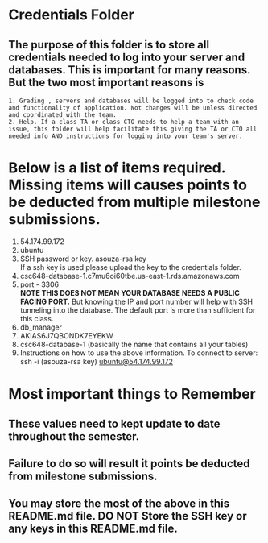 # Credentials Folder

## The purpose of this folder is to store all credentials needed to log into your server and databases. This is important for many reasons. But the two most important reasons is
    1. Grading , servers and databases will be logged into to check code and functionality of application. Not changes will be unless directed and coordinated with the team.
    2. Help. If a class TA or class CTO needs to help a team with an issue, this folder will help facilitate this giving the TA or CTO all needed info AND instructions for logging into your team's server. 


# Below is a list of items required. Missing items will causes points to be deducted from multiple milestone submissions.

1. 54.174.99.172
2. ubuntu
3. SSH password or key. asouza-rsa key
    <br> If a ssh key is used please upload the key to the credentials folder.
4. csc648-database-1.c7mu6oi60tbe.us-east-1.rds.amazonaws.com
5. port - 3306
    <br><strong> NOTE THIS DOES NOT MEAN YOUR DATABASE NEEDS A PUBLIC FACING PORT.</strong> But knowing the IP and port number will help with SSH tunneling into the database. The default port is more than sufficient for this class.
5. db_manager
6. AKIAS6J7QBONDK7EYEKW
7. csc648-database-1 (basically the name that contains all your tables)
8. Instructions on how to use the above information.
To connect to server:
   ssh -i (asouza-rsa key) ubuntu@54.174.99.172

# Most important things to Remember
## These values need to kept update to date throughout the semester. <br>
## <strong>Failure to do so will result it points be deducted from milestone submissions.</strong><br>
## You may store the most of the above in this README.md file. DO NOT Store the SSH key or any keys in this README.md file.
